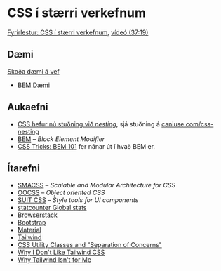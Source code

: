 # CSS í stærri verkefnum

[Fyrirlestur: CSS í stærri verkefnum](1.css-verkefni.md), [vídeó (37:19)](https://youtu.be/APdJPgGQgPs)

## Dæmi

[Skoða dæmi á vef](https://vefforritun.github.io/vef1-2025/namsefni/19.css-verkefni/)

- [BEM Dæmi](daemi/01.bem.html)

## Aukaefni

- [CSS hefur nú stuðning við _nesting_](https://drafts.csswg.org/css-nesting/), sjá stuðning á [caniuse.com/css-nesting](https://caniuse.com/css-nesting)
- [BEM](http://getbem.com/) – _Block Element Modifier_
- [CSS Tricks: BEM 101](https://css-tricks.com/bem-101/) fer nánar út í hvað BEM er.

## Ítarefni

- [SMACSS](http://smacss.com/) – _Scalable and Modular Architecture for CSS_
- [OOCSS](https://www.smashingmagazine.com/2011/12/an-introduction-to-object-oriented-css-oocss/) – _Object oriented CSS_
- [SUIT CSS](https://suitcss.github.io/) – _Style tools for UI components_
- [statcounter Global stats](https://gs.statcounter.com/)
- [Browserstack](https://www.browserstack.com/)
- [Bootstrap](https://getbootstrap.com/)
- [Material](https://material.io/)
- [Tailwind](https://tailwindcss.com/)
- [CSS Utility Classes and "Separation of Concerns"](https://adamwathan.me/css-utility-classes-and-separation-of-concerns/)
- [Why I Don't Like Tailwind CSS](https://www.aleksandrhovhannisyan.com/blog/why-i-dont-like-tailwind-css/)
- [Why Tailwind Isn't for Me](https://dev.to/jaredcwhite/why-tailwind-isn-t-for-me-5c90)
